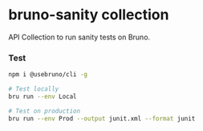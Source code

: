 # bruno-sanity collection

API Collection to run sanity tests on Bruno.

### Test
```bash
npm i @usebruno/cli -g

# Test locally
bru run --env Local

# Test on production
bru run --env Prod --output junit.xml --format junit
```